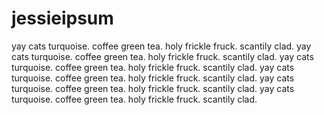 # jessieipsum

yay cats turquoise. coffee green tea. holy frickle fruck.
scantily clad. yay cats turquoise. coffee green tea. holy frickle fruck.
scantily clad. yay cats turquoise. coffee green tea. holy frickle fruck.
scantily clad. yay cats turquoise. coffee green tea. holy frickle fruck.
scantily clad. yay cats turquoise. coffee green tea. holy frickle fruck.
scantily clad. yay cats turquoise. coffee green tea. holy frickle fruck.
scantily clad. 


